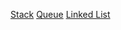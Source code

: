 [Stack](https://github.com/TarikCata/Algoritmi-Strukture-Podataka/blob/main/Strukture%20Podataka/SPA/Stack.h)
[Queue](https://github.com/TarikCata/Algoritmi-Strukture-Podataka/blob/main/Strukture%20Podataka/SPA/Red.h)
[Linked List](https://github.com/TarikCata/Algoritmi-Strukture-Podataka/blob/main/Strukture%20Podataka/SPA/Lista.h)
